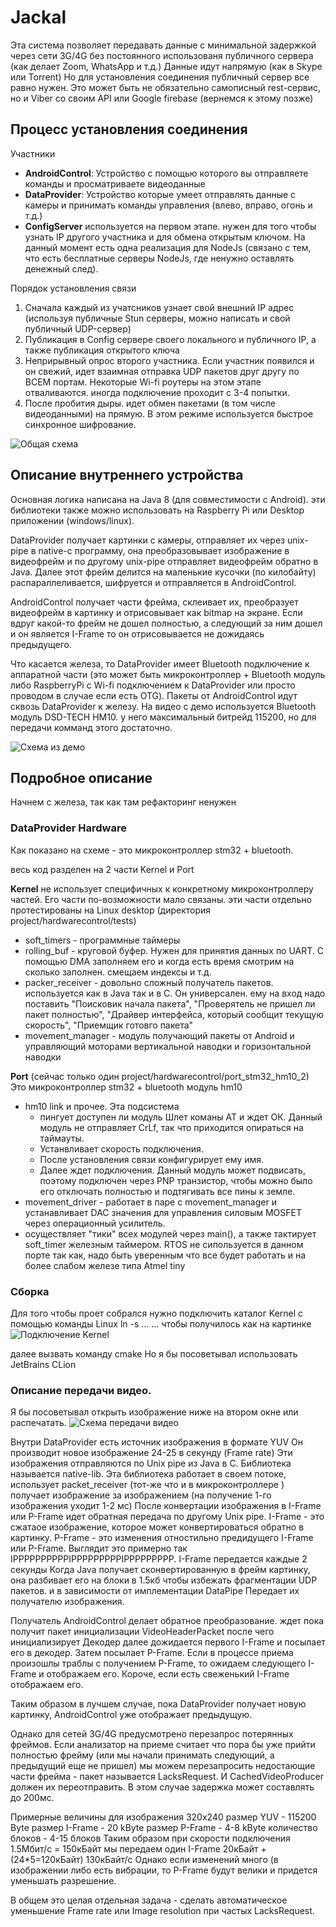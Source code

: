 
# Jackal
Эта система позволяет передавать данные с минимальной задержкой через сети 3G/4G без постоянного использованя публичного сервера (как делает Zoom, WhatsApp и т.д.)
Данные идут напрямую (как в Skype или Torrent)
Но для установления соединения публичный сервер все равно нужен. Это может быть не обязательно самописный rest-сервис, но и Viber со своим API или Google firebase (вернемся к этому позже)

## Процесс установления соединения

Участники 
- **AndroidControl**: Устройство с помощью которого вы отправляете команды и просматриваете видеоданные
- **DataProvider**: Устройство которые умеет отправлять данные с камеры и принимать команды управления (влево, вправо, огонь и т.д.)
- **ConfigServer** используется на первом этапе. нужен для того чтобы узнать IP другого участника и для обмена открытым ключом. На данный момент есть одна реализация для NodeJs (связано с тем, что есть бесплатные серверы NodeJs, где ненужно оставлять денежный след).

Порядок установления связи
1. Сначала каждый из учатсников узнает свой внешний IP адрес (используя публичные Stun серверы, можно написать и свой публичный UDP-сервер)
2. Публикация в Config сервере своего локального и публичного IP, а также публикация открытого ключа
3. Неприрывный опрос второго участника. Если участник появился и он свежий, идет взаимная отправка UDP пакетов друг другу по ВСЕМ портам. Некоторые Wi-fi роутеры на этом этапе отваливаются. иногда подключение проходит с 3-4 попытки. 
4. После пробития дыры. идет обмен пакетами (в том числе видеоданными) на прямую. В этом режиме используется быстрое синхронное шифрование.

![Общая схема](documentation/readme.files/communication.png)

## Описание внутреннего устройства
Основная логика написана на Java 8 (для совместимости с Android). эти библиотеки также можно использовать на Raspberry Pi или Desktop приложении (windows/linux).

DataProvider получает картинки с камеры, отправляет их через unix-pipe в native-c программу, она преобразовывает изображение в видеофрейм и по другому unix-pipe отправляет видеофрейм обратно в Java.
Далее этот фрейм делится на маленькие кусочки (по килобайту) распараллеливается, шифруется и отправляется в AndroidControl. 

AndroidControl получает части фрейма, склеивает их, преобразует видеофрейм в картинку и отрисовывает как bitmap на экране. Если вдруг какой-то фрейм не дошел полностью, а следующий за ним дошел и он является I-Frame то он отрисовывается не дожидаясь предыдущего.

Что касается железа, то DataProvider имеет Bluetooth подключение к аппаратной части (это может быть микроконтроллер + Bluetooth модуль либо RaspberryPi c Wi-fi подключением к DataProvider или просто проводом в случае если есть OTG).
Пакеты от AndroidControl идут сквозь DataProvider к железу. 
На видео с демо используется Bluetooth модуль DSD-TECH HM10. у него максимальный битрейд 115200, но для передачи комманд этого достаточно.

![Схема из демо](documentation/readme.files/hw.png)

## Подробное описание

Начнем с железа, так как там рефакторинг ненужен

### DataProvider Hardware
Как показано на схеме - это микроконтроллер stm32 + bluetooth.

весь код разделен на 2 части Kernel и Port

**Kernel** не использует специфичных к конкретному микроконтроллеру частей.
Его части по-возможности мало связаны. эти части отдельно протестированы на Linux desktop (директория project/hardwarecontrol/tests)
- soft_timers - программные таймеры
- rolling_buf - круговой буфер. Нужен для принятия данных по UART. С помощью DMA заполняем его и когда есть время смотрим на сколько заполнен. смещаем индексы и т.д.
- packer_receiver - довольно сложный получатель пакетов. используется как в Java так и в С. Он универсален. ему на вход надо поставить "Поисковик начала пакета", "Проверятель не пришел ли пакет полностью", "Драйвер интерфейса, который сообщит текущую скорость", "Приемщик готовго пакета"
- movement_manager - модуль получающий пакеты от Android и управляющий моторами вертикальной наводки и горизонтальной наводки

**Port** (сейчас только один project/hardwarecontrol/port_stm32_hm10_2) Это микроконтроллер stm32 + bluetooth модуль hm10
- hm10 link и прочее. Эта подсистема 
    - пингует доступен ли модуль Шлет команы AT и ждет ОК. Данный модуль не отправляет CrLf, так что приходится опираться на таймауты. 
    - Устанвливает скорость подключения. 
    - После установления связи конфигурирует ему имя. 
    - Далее ждет подключения. Данный модуль может подвисать, поэтому подключен через PNP транзистор, чтобы можно было его отключать полностью и подтягивать все пины к земле.
- movement_driver - работает в паре с movement_manager и устанавливает DAC значения для управления силовым MOSFET через операционный усилитель.
- осуществляет "тики" всех модулей через main(), а также тактирует soft_timer железным таймером. RTOS не сипользуется в данном порте так как, надо быть уверенным что все будет работать и на более слабом железе типа Atmel tiny


### Сборка
Для того чтобы проет собрался нужно подключить каталог Kernel с помощью команды Linux ln -s ... ... чтобы получилось как на картинке
![Подключение Kernel](documentation/readme.files/connectKernel.png)

далее вызвать команду cmake
Но я бы посоветывал использовать JetBrains CLion


### Описание передачи видео. 
Я бы посоветывал открыть изображение ниже на втором окне или распечатать.
![Схема передачи видео](documentation/readme.files/VideoTransfer.jpg)

Внутри DataProvider есть источник изображения в формате YUV
Он производит новое изображение 24-25 в секунду (Frame rate)
Эти изображения отправляются по Unix pipe из Java в С. Библиотека называется native-lib.
Эта библиотека работает в своем потоке, использует packet_receiver (тот-же что и в 
микроконтроллере ) получает изображение за изображением (на получение 1-го изображения уходит 
1-2 мс)
После конвертации изображения в I-Frame или P-Frame идет обратная передача по другому Unix pipe.
I-Frame - это сжатаое изображение, которое может конвертироваться обратно в картинку.
P-Frame - это изменения отностильно предидущего I-Frame или P-Frame.
Выглядит это примерно так IPPPPPPPPPPIPPPPPPPPPIPPPPPPPPP. I-Frame передается каждые 2 секунды
Когда Java получает сконвертированную в фрейм картинку, она разбивает его на блоки в 1.5кб чтобы избежать фрагментации UDP пакетов. 
и в зависимости от имплементации DataPipe Передает их получателю изображения.


Получатель AndroidControl делает обратное преобразование.
ждет пока получит пакет инициализации VideoHeaderPacket после чего инициализирует Декодер
далее дожидается первого I-Frame и посылает его в декодер. Затем посылает P-Frame.
Если в процессе приема произошлы траблы с получением P-Frame, то ожидаем следующего I-Frame
и отображаем его. Короче, если есть свеженький I-Frame отображаем его.

Таким образом в лучшем случае, пока DataProvider получает новую картинку, AndroidControl уже отображает предыдущую.

Однако для сетей 3G/4G предусмотрено перезапрос потерянных фреймов. Если анализатор на приеме считает что пора бы уже прийти полностью фрейму (или мы начали принимать следующий, а предыдущий еще не пришел) мы можем перезапросить недостающие части фрейма - пакет называется LacksRequest.
И CachedVideoProducer должен их переотправить. В этом случае задержка может составлять до 200мс.

Примерные величины для изображения 320х240 
размер YUV - 115200 Byte
размер I-Frame - 20 kByte
размер P-Frame - 4-8 kByte
количество блоков - 4-15 блоков
Таким образом при скорости подключения 1.5Мбит/с = 150кБайт мы передаем один I-Frame 20кБайт + (24*5=120кБайт) 130кБайт/с 
Однако если изменений много (в изображении либо есть вибрации, то P-Frame будут велики и придется уменьшать разрешение.

В общем это целая отдельная задача - сделать автоматическое уменьшение Frame rate или Image resolution при частых LacksRequest.








